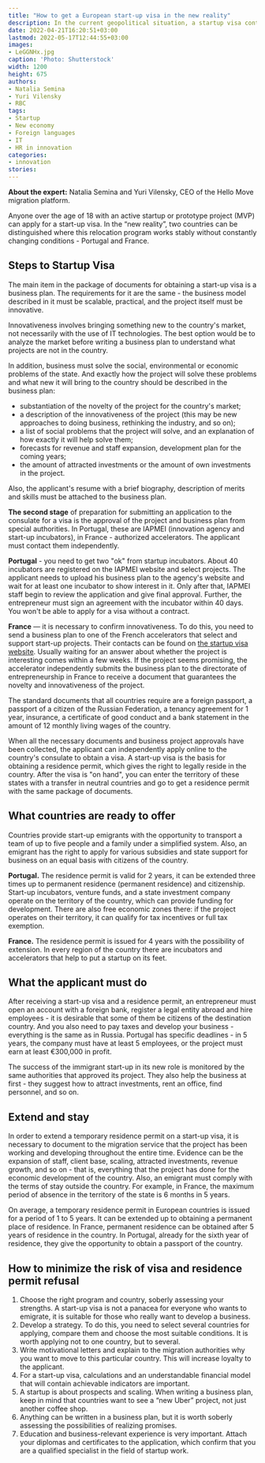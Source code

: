```yaml
---
title: "How to get a European start-up visa in the new reality"
description: In the current geopolitical situation, a startup visa continues to work in Europe. Relocation has become more expensive, longer, but still possible. How can I get this type of visa and which countries can I move to with it?
date: 2022-04-21T16:20:51+03:00
lastmod: 2022-05-17T12:44:55+03:00
images:
- LeGGNHx.jpg
caption: 'Photo: Shutterstock'
width: 1200
height: 675
authors:
- Natalia Semina
- Yuri Vilensky
- RBC
tags:
- Startup
- New economy
- Foreign languages
- IT
- HR in innovation
categories:
- innovation
stories:
---
```


**About the expert:** Natalia Semina and Yuri Vilensky, CEO of the Hello Move migration platform.

Anyone over the age of 18 with an active startup or prototype project (MVP) can apply for a start-up visa. In the “new reality”, two countries can be distinguished where this relocation program works stably without constantly changing conditions - Portugal and France. 

## Steps to Startup Visa

The main item in the package of documents for obtaining a start-up visa is a business plan. The requirements for it are the same - the business model described in it must be scalable, practical, and the project itself must be innovative.

Innovativeness involves bringing something new to the country's market, not necessarily with the use of IT technologies. The best option would be to analyze the market before writing a business plan to understand what projects are not in the country.

In addition, business must solve the social, environmental or economic problems of the state. And exactly how the project will solve these problems and what new it will bring to the country should be described in the business plan:

- substantiation of the novelty of the project for the country's market;
- a description of the innovativeness of the project (this may be new approaches to doing business, rethinking the industry, and so on);
- a list of social problems that the project will solve, and an explanation of how exactly it will help solve them;
- forecasts for revenue and staff expansion, development plan for the coming years;
- the amount of attracted investments or the amount of own investments in the project.

Also, the applicant's resume with a brief biography, description of merits and skills must be attached to the business plan.

**The second stage** of preparation for submitting an application to the consulate for a visa is the approval of the project and business plan from special authorities. In Portugal, these are IAPMEI (innovation agency and start-up incubators), in France - authorized accelerators. The applicant must contact them independently.

**Portugal** - you need to get two "ok" from startup incubators. About 40 incubators are registered on the IAPMEI website and select projects. The applicant needs to upload his business plan to the agency's website and wait for at least one incubator to show interest in it. Only after that, IAPMEI staff begin to review the application and give final approval. Further, the entrepreneur must sign an agreement with the incubator within 40 days. You won't be able to apply for a visa without a contract.

**France** — it is necessary to confirm innovativeness. To do this, you need to send a business plan to one of the French accelerators that select and support start-up projects. Their contacts can be found on [the startup visa website](https://lafrenchtech.com/en/how-france-helps-startups/french-tech-visa/visa-for-founders/). Usually waiting for an answer about whether the project is interesting comes within a few weeks. If the project seems promising, the accelerator independently submits the business plan to the directorate of entrepreneurship in France to receive a document that guarantees the novelty and innovativeness of the project.

The standard documents that all countries require are a foreign passport, a passport of a citizen of the Russian Federation, a tenancy agreement for 1 year, insurance, a certificate of good conduct and a bank statement in the amount of 12 monthly living wages of the country.

When all the necessary documents and business project approvals have been collected, the applicant can independently apply online to the country's consulate to obtain a visa. A start-up visa is the basis for obtaining a residence permit, which gives the right to legally reside in the country. After the visa is "on hand", you can enter the territory of these states with a transfer in neutral countries and go to get a residence permit with the same package of documents.

## What countries are ready to offer

Countries provide start-up emigrants with the opportunity to transport a team of up to five people and a family under a simplified system. Also, an emigrant has the right to apply for various subsidies and state support for business on an equal basis with citizens of the country.

**Portugal.** The residence permit is valid for 2 years, it can be extended three times up to permanent residence (permanent residence) and citizenship. Start-up incubators, venture funds, and a state investment company operate on the territory of the country, which can provide funding for development. There are also free economic zones there: if the project operates on their territory, it can qualify for tax incentives or full tax exemption.

**France.** The residence permit is issued for 4 years with the possibility of extension. In every region of the country there are incubators and accelerators that help to put a startup on its feet.

## What the applicant must do

After receiving a start-up visa and a residence permit, an entrepreneur must open an account with a foreign bank, register a legal entity abroad and hire employees - it is desirable that some of them be citizens of the destination country. And you also need to pay taxes and develop your business - everything is the same as in Russia. Portugal has specific deadlines - in 5 years, the company must have at least 5 employees, or the project must earn at least €300,000 in profit.

The success of the immigrant start-up in its new role is monitored by the same authorities that approved its project. They also help the business at first - they suggest how to attract investments, rent an office, find personnel, and so on.

## Extend and stay

In order to extend a temporary residence permit on a start-up visa, it is necessary to document to the migration service that the project has been working and developing throughout the entire time. Evidence can be the expansion of staff, client base, scaling, attracted investments, revenue growth, and so on - that is, everything that the project has done for the economic development of the country. Also, an emigrant must comply with the terms of stay outside the country. For example, in France, the maximum period of absence in the territory of the state is 6 months in 5 years.

On average, a temporary residence permit in European countries is issued for a period of 1 to 5 years. It can be extended up to obtaining a permanent place of residence. In France, permanent residence can be obtained after 5 years of residence in the country. In Portugal, already for the sixth year of residence, they give the opportunity to obtain a passport of the country.

## How to minimize the risk of visa and residence permit refusal

1. Choose the right program and country, soberly assessing your strengths. A start-up visa is not a panacea for everyone who wants to emigrate, it is suitable for those who really want to develop a business.
2. Develop a strategy. To do this, you need to select several countries for applying, compare them and choose the most suitable conditions. It is worth applying not to one country, but to several.
3. Write motivational letters and explain to the migration authorities why you want to move to this particular country. This will increase loyalty to the applicant.
4. For a start-up visa, calculations and an understandable financial model that will contain achievable indicators are important.
5. A startup is about prospects and scaling. When writing a business plan, keep in mind that countries want to see a “new Uber” project, not just another coffee shop.
6. Anything can be written in a business plan, but it is worth soberly assessing the possibilities of realizing promises.
7. Education and business-relevant experience is very important. Attach your diplomas and certificates to the application, which confirm that you are a qualified specialist in the field of startup work.


